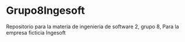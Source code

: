 # Grupo8Ingesoft
Repositorio para la materia de ingenieria de software 2, grupo 8, Para la empresa ficticia Ingesoft
